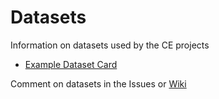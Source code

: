 # Datasets
Information on datasets used by the CE projects

- [Example Dataset Card](Example%20Dataset.md)


Comment on datasets in the Issues or [Wiki](https://github.com/Congruence-Engine/datasets/wiki)
